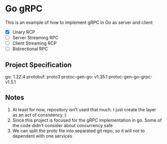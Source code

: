 # Go gRPC
This is an example of how to implement gRPC in Go as server and client
- [x] Unary RCP
- [ ] Server Streaming RPC
- [ ] Client Streaming RCP
- [ ] Bidirectional RPC

## Project Specification
go: 1.22.4
protobuf: proto3
protoc-gen-go: v1.35.1
protoc-gen-go-grpc: v1.5.1

## Notes
1. At least for now, repository isn't used that much. I just create the layer as an act of consistency :)
2. Since this project is focused for the gRPC implementation in go. Some of the code didn't consider about concurrency safe
3. We can split the proto file into separated git repo, so it will not to dependent with one services